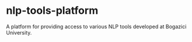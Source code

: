 # nlp-tools-platform

A platform for providing access to various NLP tools developed at Bogazici University.
